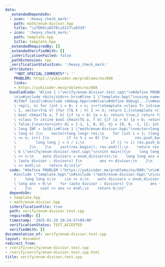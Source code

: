 ```yaml
---
data:
  _extendedDependsOn:
  - icon: ':heavy_check_mark:'
    path: math/enum-divisor.hpp
    title: "\u7D04\u6570\u5217\u6319"
  - icon: ':heavy_check_mark:'
    path: template.hpp
    title: template.hpp
  _extendedRequiredBy: []
  _extendedVerifiedWith: []
  _isVerificationFailed: false
  _pathExtension: cpp
  _verificationStatusIcon: ':heavy_check_mark:'
  attributes:
    '*NOT_SPECIAL_COMMENTS*': ''
    PROBLEM: https://yukicoder.me/problems/no/888
    links:
    - https://yukicoder.me/problems/no/888
  bundledCode: "#line 1 \"verify/enum-divisor.test.cpp\"\n#define PROBLEM \"https://yukicoder.me/problems/no/888\"\
    \n\n#include <bits/stdc++.h>\n#line 1 \"template.hpp\"\nusing namespace std;\n\
    #ifdef local\n#include <debug.hpp>\n#else\n#define debug(...)\n#endif\n#define\
    \ rep(i, n) for (int i = 0; i < n; i++)\ntemplate <class T> istream& operator>>(istream&\
    \ I, vector<T>& V) {for (T& X : V) I >> X; return I;}\ntemplate <class T> inline\
    \ bool chmax(T& a, T b) {if (a < b) {a = b; return true;} return false;}\ntemplate\
    \ <class T> inline bool chmin(T& a, T b) {if (a > b) {a = b; return true;} return\
    \ false;}\nvector<int> di = {-1, 1, 0, 0}, dj = {0, 0, -1, 1}; int inf = 1e9;\
    \ long INF = 1e18;\n#line 1 \"math/enum-divisor.hpp\"\nvector<long long> enum_divisor(long\
    \ long n) {\n    vector<long long> res;\n    for (int i = 1; (long long)i * i\
    \ <= n; i++) {\n        if (n % i == 0) {\n            res.push_back(i);\n   \
    \         long long j = n / i;\n            if (j != i) res.push_back(j);\n  \
    \      }\n    }\n    sort(res.begin(), res.end());\n    return res;\n}\n#line\
    \ 6 \"verify/enum-divisor.test.cpp\"\n\nint main(){\n    long long n;\n    cin\
    \ >> n;\n    auto divisors = enum_divisor(n);\n    long long ans = 0;\n    for\
    \ (auto divisor : divisors) {\n        ans += divisor;\n    }\n    cout << ans\
    \ << endl;\n    return 0;\n}\n"
  code: "#define PROBLEM \"https://yukicoder.me/problems/no/888\"\n\n#include <bits/stdc++.h>\n\
    #include \"template.hpp\"\n#include \"math/enum-divisor.hpp\"\n\nint main(){\n\
    \    long long n;\n    cin >> n;\n    auto divisors = enum_divisor(n);\n    long\
    \ long ans = 0;\n    for (auto divisor : divisors) {\n        ans += divisor;\n\
    \    }\n    cout << ans << endl;\n    return 0;\n}"
  dependsOn:
  - template.hpp
  - math/enum-divisor.hpp
  isVerificationFile: true
  path: verify/enum-divisor.test.cpp
  requiredBy: []
  timestamp: '2025-01-29 20:24:57+09:00'
  verificationStatus: TEST_ACCEPTED
  verifiedWith: []
documentation_of: verify/enum-divisor.test.cpp
layout: document
redirect_from:
- /verify/verify/enum-divisor.test.cpp
- /verify/verify/enum-divisor.test.cpp.html
title: verify/enum-divisor.test.cpp
---
```

